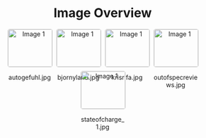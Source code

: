 <h1 style ="text-align: center;"> Image Overview </h1>
<div style="display: flex; flex-wrap: wrap; gap: 10px; justify-content: center;">
<div style="flex: 1 1 calc(33.333% - 20px); max-width: 100px; text-align: center;">
<img src="https://media.evkx.net/multimedia/guides/evreviewers/autogefuhl_xst.jpg" alt="Image 1" style="width: 100%; border: 1px solid #ddd; border-radius: 5px;">
<p>autogefuhl.jpg</p>
</div>
<div style="flex: 1 1 calc(33.333% - 20px); max-width: 100px; text-align: center;">
<img src="https://media.evkx.net/multimedia/guides/evreviewers/bjornyland_xst.jpg" alt="Image 1" style="width: 100%; border: 1px solid #ddd; border-radius: 5px;">
<p>bjornyland.jpg</p>
</div>
<div style="flex: 1 1 calc(33.333% - 20px); max-width: 100px; text-align: center;">
<img src="https://media.evkx.net/multimedia/guides/evreviewers/krisrifa_xst.jpg" alt="Image 1" style="width: 100%; border: 1px solid #ddd; border-radius: 5px;">
<p>krisrifa.jpg</p>
</div>
<div style="flex: 1 1 calc(33.333% - 20px); max-width: 100px; text-align: center;">
<img src="https://media.evkx.net/multimedia/guides/evreviewers/outofspecreviews_xst.jpg" alt="Image 1" style="width: 100%; border: 1px solid #ddd; border-radius: 5px;">
<p>outofspecreviews.jpg</p>
</div>
<div style="flex: 1 1 calc(33.333% - 20px); max-width: 100px; text-align: center;">
<img src="https://media.evkx.net/multimedia/guides/evreviewers/stateofcharge_1_xst.jpg" alt="Image 1" style="width: 100%; border: 1px solid #ddd; border-radius: 5px;">
<p>stateofcharge_1.jpg</p>
</div>
</div>
